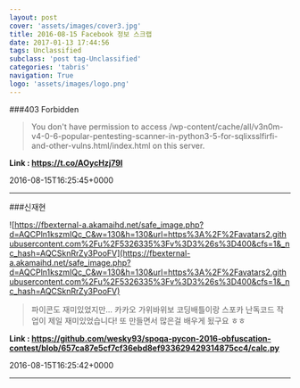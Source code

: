 ```yaml
---
layout: post
cover: 'assets/images/cover3.jpg'
title: 2016-08-15 Facebook 정보 스크랩
date: 2017-01-13 17:44:56
tags: Unclassified
subclass: 'post tag-Unclassified'
categories: 'tabris'
navigation: True
logo: 'assets/images/logo.png'
---
```


###403 Forbidden

>You don't have permission to access /wp-content/cache/all/v3n0m-v4-0-6-popular-pentesting-scanner-in-python3-5-for-sqlixsslfirfi-and-other-vulns.html/index.html on this server.

**Link : <https://t.co/AOycHzj79l>**

2016-08-15T16:25:45+0000

---

###신재현

![https://fbexternal-a.akamaihd.net/safe_image.php?d=AQCPln1kszmIQc_C&w=130&h=130&url=https%3A%2F%2Favatars2.githubusercontent.com%2Fu%2F5326335%3Fv%3D3%26s%3D400&cfs=1&_nc_hash=AQCSknRrZy3PooFV](https://fbexternal-a.akamaihd.net/safe_image.php?d=AQCPln1kszmIQc_C&w=130&h=130&url=https%3A%2F%2Favatars2.githubusercontent.com%2Fu%2F5326335%3Fv%3D3%26s%3D400&cfs=1&_nc_hash=AQCSknRrZy3PooFV)

>파이콘도 재미있었지만... 카카오 가위바위보 코딩배틀이랑 스포카 난독코드 작업이 제일 재미있었습니다! 또 만들면서 많은걸 배우게 됬구요 ㅎㅎ

**Link : <https://github.com/wesky93/spoqa-pycon-2016-obfuscation-contest/blob/657ca87e5cf7cf36ebd8ef933629429314875cc4/calc.py>**

2016-08-15T16:25:42+0000

---


